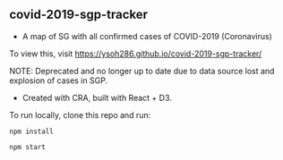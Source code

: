 ## covid-2019-sgp-tracker

- A map of SG with all confirmed cases of COVID-2019 (Coronavirus)

To view this, visit https://ysoh286.github.io/covid-2019-sgp-tracker/

NOTE: Deprecated and no longer up to date due to data source lost and explosion of cases in SGP.

- Created with CRA, built with React + D3.

To run locally, clone this repo and run:

`npm install`

`npm start`

